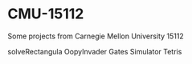 # CMU-15112
Some projects from Carnegie Mellon University 15112

solveRectangula
OopyInvader
Gates Simulator
Tetris
